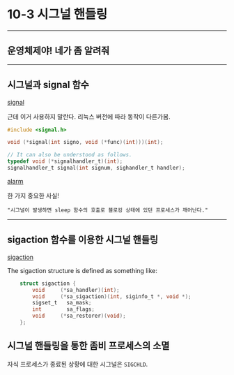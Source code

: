 # 10-3 시그널 핸들링

---

## 운영체제야! 네가 좀 알려줘


---

## 시그널과 signal 함수

[signal](https://man7.org/linux/man-pages/man2/signal.2.html)

근데 이거 사용하지 말란다. 리눅스 버전에 따라 동작이 다른가봄.

```c
#include <signal.h>

void (*signal(int signo, void (*func)(int)))(int);

// It can also be understood as follows.
typedef void (*signalhandler_t)(int);
signalhandler_t signal(int signum, sighandler_t handler);
```

[alarm](https://man7.org/linux/man-pages/man2/alarm.2.html)

한 가지 중요한 사실!
    
    "시그널이 발생하면 sleep 함수의 호출로 블로킹 상태에 있던 프로세스가 깨어난다."

---

## sigaction 함수를 이용한 시그널 핸들링

[sigaction](https://man7.org/linux/man-pages/man2/sigaction.2.html)

The sigaction structure is defined as something like:

```c
    struct sigaction {
        void     (*sa_handler)(int);
        void     (*sa_sigaction)(int, siginfo_t *, void *);
        sigset_t   sa_mask;
        int        sa_flags;
        void     (*sa_restorer)(void);
    };

```

## 시그널 핸들링을 통한 좀비 프로세스의 소멸

자식 프로세스가 종료된 상황에 대한 시그널은 `SIGCHLD`.